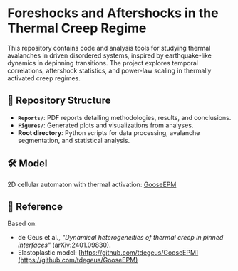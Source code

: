 # Foreshocks and Aftershocks in the Thermal Creep Regime

This repository contains code and analysis tools for studying thermal avalanches in driven disordered systems, inspired by earthquake-like dynamics in depinning transitions. The project explores temporal correlations, aftershock statistics, and power-law scaling in thermally activated creep regimes.

## 📂 Repository Structure
- **`Reports/`**: PDF reports detailing methodologies, results, and conclusions.
- **`Figures/`**: Generated plots and visualizations from analyses.
- **Root directory**: Python scripts for data processing, avalanche segmentation, and statistical analysis.

## 🛠 Model
2D cellular automaton with thermal activation: [GooseEPM](https://github.com/tdegeus/GooseEPM)

## 📄 Reference
Based on:  
- de Geus et al., *"Dynamical heterogeneities of thermal creep in pinned interfaces"* (arXiv:2401.09830).  
- Elastoplastic model: [https://github.com/tdegeus/GooseEPM](https://github.com/tdegeus/GooseEPM)
